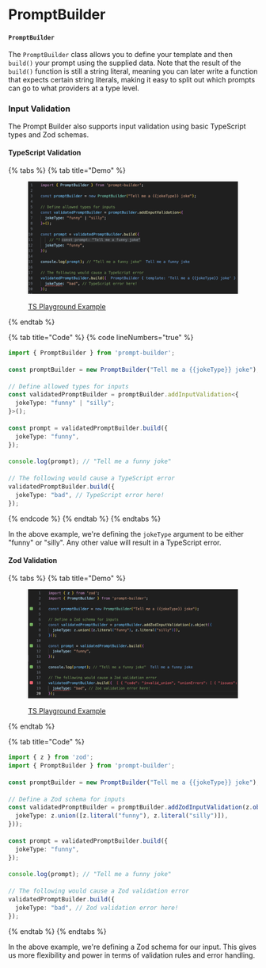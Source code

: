 # PromptBuilder

#### `PromptBuilder`

The `PromptBuilder` class allows you to define your template and then `build()` your prompt using the supplied data. Note that the result of the `build()` function is still a string literal, meaning you can later write a function that expects certain string literals, making it easy to split out which prompts can go to what providers at a type level.

### Input Validation

The Prompt Builder also supports input validation using basic TypeScript types and Zod schemas.

#### TypeScript Validation

{% tabs %}
{% tab title="Demo" %}
<figure><img src=".gitbook/assets/image (1).png" alt=""><figcaption><p><a href="https://tsplay.dev/mZvRKm">TS Playground Example</a></p></figcaption></figure>
{% endtab %}

{% tab title="Code" %}
{% code lineNumbers="true" %}
```ts
import { PromptBuilder } from 'prompt-builder';

const promptBuilder = new PromptBuilder("Tell me a {{jokeType}} joke");

// Define allowed types for inputs
const validatedPromptBuilder = promptBuilder.addInputValidation<{
  jokeType: "funny" | "silly";
}>();

const prompt = validatedPromptBuilder.build({
  jokeType: "funny",
});

console.log(prompt); // "Tell me a funny joke"

// The following would cause a TypeScript error
validatedPromptBuilder.build({
  jokeType: "bad", // TypeScript error here!
});
```
{% endcode %}
{% endtab %}
{% endtabs %}

In the above example, we're defining the `jokeType` argument to be either "funny" or "silly". Any other value will result in a TypeScript error.

#### Zod Validation

{% tabs %}
{% tab title="Demo" %}
<figure><img src=".gitbook/assets/image.png" alt=""><figcaption><p><a href="https://tsplay.dev/mZvRKm">TS Playground Example</a></p></figcaption></figure>
{% endtab %}

{% tab title="Code" %}
```ts
import { z } from 'zod';
import { PromptBuilder } from 'prompt-builder';

const promptBuilder = new PromptBuilder("Tell me a {{jokeType}} joke");

// Define a Zod schema for inputs
const validatedPromptBuilder = promptBuilder.addZodInputValidation(z.object({
  jokeType: z.union([z.literal("funny"), z.literal("silly")]),
}));

const prompt = validatedPromptBuilder.build({
  jokeType: "funny",
});

console.log(prompt); // "Tell me a funny joke"

// The following would cause a Zod validation error
validatedPromptBuilder.build({
  jokeType: "bad", // Zod validation error here!
});
```
{% endtab %}
{% endtabs %}

In the above example, we're defining a Zod schema for our input. This gives us more flexibility and power in terms of validation rules and error handling.
